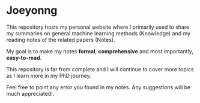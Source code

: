 # Joeyonng

This repository hosts my personal website where I primarily used to share my summaries on general machine learning methods (Knowledge) and 
my reading notes of the related papers (Notes). 

My goal is to make my notes **formal**, **comprehensive** and most importantly, 
**easy-to-read**.

This repository is far from complete and I will continue to cover more topics 
as I learn more in my PhD journey. 

Feel free to point any error you found in my notes. Any suggestions will be much
appreciated!.
